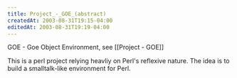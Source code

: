 ```yaml
---
title: Project_-_GOE_(abstract)
createdAt: 2003-08-31T19:15-04:00
editedAt: 2003-08-31T19:19-04:00
---
```



GOE - Goe Object Environment, see [[Project - GOE]]

This is a perl project relying heavliy on Perl's reflexive nature. The idea is to build a smalltalk-like environment for Perl.

